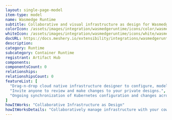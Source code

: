 ```yaml
---
layout: single-page-model
item-type: model
name: Wasmedge Runtime
subtitle: Collaborative and visual infrastructure as design for Wasmedge Runtime
colorIcon: /assets/images/integration/wasmedgeruntime/icons/color/wasmedgeruntime-color.svg
whiteIcon: /assets/images/integration/wasmedgeruntime/icons/white/wasmedgeruntime-white.svg
docURL: https://docs.meshery.io/extensibility/integrations/wasmedgeruntime
description: 
category: Runtime
subcategory: Container Runtime
registrant: Artifact Hub
components: 
componentsCount: 0
relationships: 
relationshipsCount: 0
featureList: [
  "Drag-n-drop cloud native infrastructure designer to configure, model, and deploy your workloads.",
  "Invite anyone to review and make changes to your private designs.",
  "Ongoing synchronization of Kubernetes configuration and changes across any number of clusters."
]
howItWorks: "Collaborative Infrastructure as Design"
howItWorksDetails: "Collaboratively manage infrastructure with your coworkers synchronously sharing the same designs."
---
```

